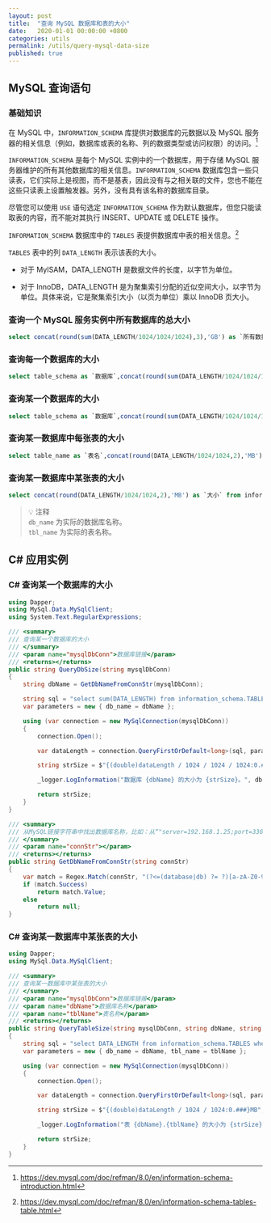 ```yaml
---
layout: post
title:  "查询 MySQL 数据库和表的大小"
date:   2020-01-01 00:00:00 +0800
categories: utils
permalink: /utils/query-mysql-data-size
published: true
---
```


## MySQL 查询语句

### 基础知识

在 MySQL 中，`INFORMATION_SCHEMA` 库提供对数据库的元数据以及 MySQL 服务器的相关信息（例如，数据库或表的名称、列的数据类型或访问权限）的访问。[^schema]

`INFORMATION_SCHEMA` 是每个 MySQL 实例中的一个数据库，用于存储 MySQL 服务器维护的所有其他数据库的相关信息。`INFORMATION_SCHEMA` 数据库包含一些只读表，它们实际上是视图，而不是基表，因此没有与之相关联的文件，您也不能在这些只读表上设置触发器。另外，没有具有该名称的数据库目录。

尽管您可以使用 `USE` 语句选定 `INFORMATION_SCHEMA` 作为默认数据库，但您只能读取表的内容，而不能对其执行 INSERT、UPDATE 或 DELETE 操作。

[^schema]: <https://dev.mysql.com/doc/refman/8.0/en/information-schema-introduction.html>

`INFORMATION_SCHEMA` 数据库中的 `TABLES` 表提供数据库中表的相关信息。[^tables]

`TABLES` 表中的列 `DATA_LENGTH` 表示该表的大小。

- 对于 MyISAM，DATA_LENGTH 是数据文件的长度，以字节为单位。

- 对于 InnoDB，DATA_LENGTH 是为聚集索引分配的近似空间大小，以字节为单位。具体来说，它是聚集索引大小（以页为单位）乘以 InnoDB 页大小。

[^tables]: <https://dev.mysql.com/doc/refman/8.0/en/information-schema-tables-table.html>

### 查询一个 MySQL 服务实例中所有数据库的总大小

```sql
select concat(round(sum(DATA_LENGTH/1024/1024/1024),3),'GB') as `所有数据库的总大小` from information_schema.TABLES;
```

### 查询每一个数据库的大小

```sql
select table_schema as `数据库`,concat(round(sum(DATA_LENGTH/1024/1024/1024),3),'GB') as `大小` from information_schema.TABLES group by table_schema;
```

### 查询某一个数据库的大小

```sql
select table_schema as `数据库`,concat(round(sum(DATA_LENGTH/1024/1024/1024),3),'GB') as `大小` from information_schema.TABLES where table_schema='db_name';
```

### 查询某一数据库中每张表的大小

```sql
select table_name as `表名`,concat(round(DATA_LENGTH/1024/1024,2),'MB') as `大小` from information_schema.TABLES where table_schema='db_name';
```

### 查询某一数据库中某张表的大小

```sql
select concat(round(DATA_LENGTH/1024/1024,2),'MB') as `大小` from information_schema.TABLES where table_schema='db_name' and table_name='tbl_name';
```

> 💡 注释  
> `db_name` 为实际的数据库名称。  
> `tbl_name` 为实际的表名称。

## C# 应用实例

### C# 查询某一个数据库的大小

```csharp
using Dapper;
using MySql.Data.MySqlClient;
using System.Text.RegularExpressions;

/// <summary>
/// 查询某一个数据库的大小
/// </summary>
/// <param name="mysqlDbConn">数据库链接</param>
/// <returns></returns>
public string QueryDbSize(string mysqlDbConn)
{
    string dbName = GetDbNameFromConnStr(mysqlDbConn);

    string sql = "select sum(DATA_LENGTH) from information_schema.TABLES where table_schema=@db_name;";
    var parameters = new { db_name = dbName };

    using (var connection = new MySqlConnection(mysqlDbConn))
    {
        connection.Open();

        var dataLength = connection.QueryFirstOrDefault<long>(sql, parameters);

        string strSize = $"{(double)dataLength / 1024 / 1024 / 1024:0.###}GB";

        _logger.LogInformation("数据库 {dbName} 的大小为 {strSize}。", dbName, strSize);

        return strSize;
    }
}

/// <summary>
/// 从MySQL链接字符串中找出数据库名称，比如：从“"server=192.168.1.25;port=3306;userid=myuid;password=z89ld895;database=mydbname;charset=utf8;"” 中找出 mydbname
/// </summary>
/// <param name="connStr"></param>
/// <returns></returns>
public string GetDbNameFromConnStr(string connStr)
{
    var match = Regex.Match(connStr, "(?<=(database|db) ?= ?)[a-zA-Z0-9]+(?=;)");
    if (match.Success)
        return match.Value;
    else
        return null;
}
```

### C# 查询某一数据库中某张表的大小

```csharp
using Dapper;
using MySql.Data.MySqlClient;

/// <summary>
/// 查询某一数据库中某张表的大小
/// </summary>
/// <param name="mysqlDbConn">数据库链接</param>
/// <param name="dbName">数据库名称</param>
/// <param name="tblName">表名称</param>
/// <returns></returns>
public string QueryTableSize(string mysqlDbConn, string dbName, string tblName)
{
    string sql = "select DATA_LENGTH from information_schema.TABLES where table_schema=@db_name and table_name=@tbl_name;";
    var parameters = new { db_name = dbName, tbl_name = tblName };

    using (var connection = new MySqlConnection(mysqlDbConn))
    {
        connection.Open();

        var dataLength = connection.QueryFirstOrDefault<long>(sql, parameters);

        string strSize = $"{(double)dataLength / 1024 / 1024:0.###}MB";

        _logger.LogInformation("表 {dbName}.{tblName} 的大小为 {strSize}。", dbName, tblName, strSize);

        return strSize;
    }
}
```
